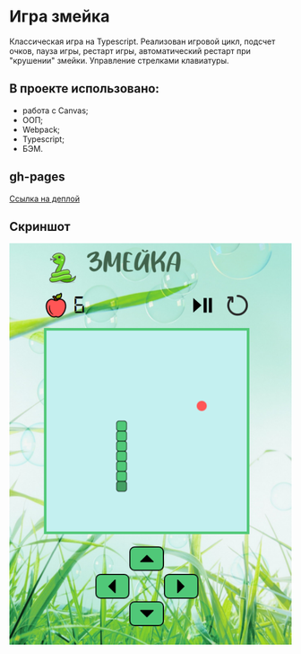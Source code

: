 # Игра змейка

Классическая игра на Typescript. Реализован игровой цикл, подсчет очков, пауза игры, рестарт игры, автоматический рестарт при "крушении" змейки.
Управление стрелками клавиатуры.

## В проекте использовано:

* работа с Canvas;
* ООП;
* Webpack;
* Typescript;
* БЭМ.

## gh-pages

[Ссылка на деплой](https://elenaliubimova.github.io/snake-game)

## Скриншот

![Иллюстрация к проекту](https://github.com/elenaLiubimova/snake-game/raw/main/src/images/screenshot.png)